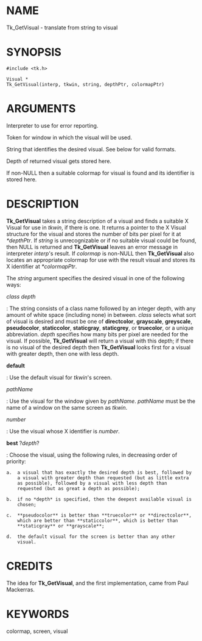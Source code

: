 # NAME

Tk_GetVisual - translate from string to visual

# SYNOPSIS

    #include <tk.h>

    Visual *
    Tk_GetVisual(interp, tkwin, string, depthPtr, colormapPtr)

# ARGUMENTS

Interpreter to use for error reporting.

Token for window in which the visual will be used.

String that identifies the desired visual. See below for valid formats.

Depth of returned visual gets stored here.

If non-NULL then a suitable colormap for visual is found and its
identifier is stored here.

# DESCRIPTION

**Tk_GetVisual** takes a string description of a visual and finds a
suitable X Visual for use in *tkwin*, if there is one. It returns a
pointer to the X Visual structure for the visual and stores the number
of bits per pixel for it at *\*depthPtr*. If *string* is unrecognizable
or if no suitable visual could be found, then NULL is returned and
**Tk_GetVisual** leaves an error message in interpreter *interp*\'s
result. If *colormap* is non-NULL then **Tk_GetVisual** also locates an
appropriate colormap for use with the result visual and stores its X
identifier at *\*colormapPtr*.

The *string* argument specifies the desired visual in one of the
following ways:

*class depth*

:   The string consists of a class name followed by an integer depth,
    with any amount of white space (including none) in between. *class*
    selects what sort of visual is desired and must be one of
    **directcolor**, **grayscale**, **greyscale**, **pseudocolor**,
    **staticcolor**, **staticgray**, **staticgrey**, or **truecolor**,
    or a unique abbreviation. *depth* specifies how many bits per pixel
    are needed for the visual. If possible, **Tk_GetVisual** will return
    a visual with this depth; if there is no visual of the desired depth
    then **Tk_GetVisual** looks first for a visual with greater depth,
    then one with less depth.

**default**

:   Use the default visual for *tkwin*\'s screen.

*pathName*

:   Use the visual for the window given by *pathName*. *pathName* must
    be the name of a window on the same screen as *tkwin*.

*number*

:   Use the visual whose X identifier is *number*.

**best** ?*depth*?

:   Choose the visual, using the following rules, in decreasing order of
    priority:

    a.  a visual that has exactly the desired depth is best, followed by
        a visual with greater depth than requested (but as little extra
        as possible), followed by a visual with less depth than
        requested (but as great a depth as possible);

    b.  if no *depth* is specified, then the deepest available visual is
        chosen;

    c.  **pseudocolor** is better than **truecolor** or **directcolor**,
        which are better than **staticcolor**, which is better than
        **staticgray** or **grayscale**;

    d.  the default visual for the screen is better than any other
        visual.

# CREDITS

The idea for **Tk_GetVisual**, and the first implementation, came from
Paul Mackerras.

# KEYWORDS

colormap, screen, visual

